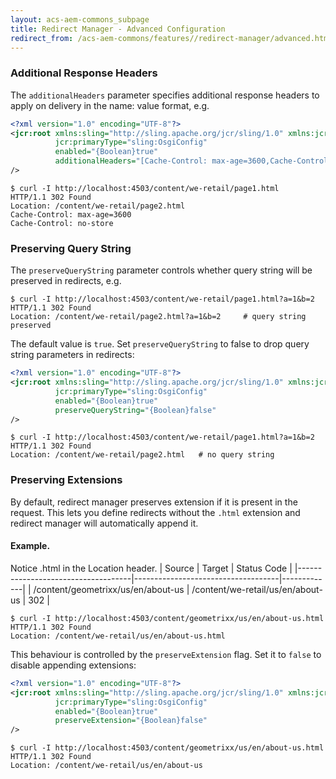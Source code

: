 ```yaml
---
layout: acs-aem-commons_subpage
title: Redirect Manager - Advanced Configuration
redirect_from: /acs-aem-commons/features//redirect-manager/advanced.html
---
```


### Additional Response Headers

The `additionalHeaders` parameter specifies additional response headers to apply on delivery in the name: value format, e.g.

```xml
<?xml version="1.0" encoding="UTF-8"?>
<jcr:root xmlns:sling="http://sling.apache.org/jcr/sling/1.0" xmlns:jcr="http://www.jcp.org/jcr/1.0"
          jcr:primaryType="sling:OsgiConfig"
          enabled="{Boolean}true"
          additionalHeaders="[Cache-Control: max-age=3600,Cache-Control: no-store]"
/>
```

```shell
$ curl -I http://localhost:4503/content/we-retail/page1.html
HTTP/1.1 302 Found
Location: /content/we-retail/page2.html
Cache-Control: max-age=3600
Cache-Control: no-store
```


### Preserving Query String

The `preserveQueryString` parameter controls whether query string will be preserved in redirects, e.g.

```shell
$ curl -I http://localhost:4503/content/we-retail/page1.html?a=1&b=2
HTTP/1.1 302 Found
Location: /content/we-retail/page2.html?a=1&b=2     # query string preserved
```

The default value is `true`. Set `preserveQueryString` to false to drop query string parameters in redirects:

```xml
<?xml version="1.0" encoding="UTF-8"?>
<jcr:root xmlns:sling="http://sling.apache.org/jcr/sling/1.0" xmlns:jcr="http://www.jcp.org/jcr/1.0"
          jcr:primaryType="sling:OsgiConfig"
          enabled="{Boolean}true"
          preserveQueryString="{Boolean}false"
/>
```

```shell
$ curl -I http://localhost:4503/content/we-retail/page1.html?a=1&b=2
HTTP/1.1 302 Found
Location: /content/we-retail/page2.html   # no query string
```

### Preserving Extensions

By default, redirect manager preserves extension if it is present in the request. 
This lets you define redirects without the `.html` extension and redirect manager will automatically append it. 

#### Example. 
Notice .html in the Location header. 
| Source                             | Target                             | Status Code |
|------------------------------------|------------------------------------|-------------|
| /content/geometrixx/us/en/about-us | /content/we-retail/us/en/about-us | 302         |

```shell
$ curl -I http://localhost:4503/content/geometrixx/us/en/about-us.html
HTTP/1.1 302 Found
Location: /content/we-retail/us/en/about-us.html
```

This behaviour is controlled by  the `preserveExtension` flag.  Set it to `false` to disable appending extensions:

```xml
<?xml version="1.0" encoding="UTF-8"?>
<jcr:root xmlns:sling="http://sling.apache.org/jcr/sling/1.0" xmlns:jcr="http://www.jcp.org/jcr/1.0"
          jcr:primaryType="sling:OsgiConfig"
          enabled="{Boolean}true"
          preserveExtension="{Boolean}false"
/>
```

```shell
$ curl -I http://localhost:4503/content/geometrixx/us/en/about-us.html
HTTP/1.1 302 Found
Location: /content/we-retail/us/en/about-us
```